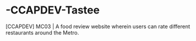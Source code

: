 # -CCAPDEV-Tastee
[CCAPDEV] MC03 | A food review website wherein users can rate different restaurants around the Metro.
